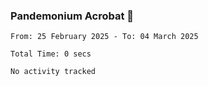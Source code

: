 ### Pandemonium Acrobat 🤸

<!--START_SECTION:waka-->

```all_time
From: 25 February 2025 - To: 04 March 2025

Total Time: 0 secs

No activity tracked
```

<!--END_SECTION:waka-->
